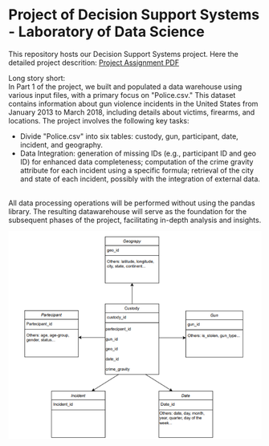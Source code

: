 # Project of Decision Support Systems - Laboratory of Data Science
This repository hosts our Decision Support Systems project. 
Here the detailed project descrition: [Project Assignment PDF](project_description.pdf)

Long story short: <br>
In Part 1 of the project, we built and populated a data warehouse using various input files, with a primary focus on "Police.csv." This dataset contains information about gun violence incidents in the United States from January 2013 to March 2018, including details about victims, firearms, and locations. The project involves the following key tasks:

- Divide "Police.csv" into six tables: custody, gun, participant, date, incident, and geography.
- Data Integration: generation of missing IDs (e.g., participant ID and geo ID) for enhanced data completeness; computation of the crime gravity attribute for each incident using a specific formula; retrieval of the city and state of each incident, possibly with the integration of external data.

<br>
All data processing operations will be performed without using the pandas library.
The resulting datawarehouse will serve as the foundation for the subsequent phases of the project, facilitating in-depth analysis and insights.


![Data warehouse schema](images/schema.png)
